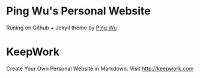 # Ping Wu's Personal Website

Runing on Github + Jekyll theme by [Ping Wu](https://github.com/pingwuu/pingwuu.github.io)

# KeepWork
Create Your Own Personal Website in Markdown. Visit http://keepwork.com 



